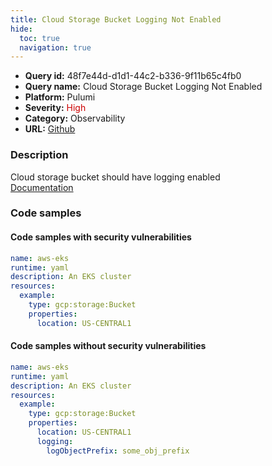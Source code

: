 ```yaml
---
title: Cloud Storage Bucket Logging Not Enabled
hide:
  toc: true
  navigation: true
---
```


<style>
  .highlight .hll {
    background-color: #ff171742;
  }
  .md-content {
    max-width: 1100px;
    margin: 0 auto;
  }
</style>

-   **Query id:** 48f7e44d-d1d1-44c2-b336-9f11b65c4fb0
-   **Query name:** Cloud Storage Bucket Logging Not Enabled
-   **Platform:** Pulumi
-   **Severity:** <span style="color:#C00">High</span>
-   **Category:** Observability
-   **URL:** [Github](https://github.com/Checkmarx/kics/tree/master/assets/queries/pulumi/gcp/cloud_storage_bucket_logging_not_enabled)

### Description
Cloud storage bucket should have logging enabled<br>
[Documentation](https://www.pulumi.com/registry/packages/gcp/api-docs/storage/bucket/#logging_yaml)

### Code samples
#### Code samples with security vulnerabilities
```yaml title="Postitive test num. 1 - yaml file" hl_lines="7"
name: aws-eks
runtime: yaml
description: An EKS cluster
resources:
  example:
    type: gcp:storage:Bucket
    properties:
      location: US-CENTRAL1

```


#### Code samples without security vulnerabilities
```yaml title="Negative test num. 1 - yaml file"
name: aws-eks
runtime: yaml
description: An EKS cluster
resources:
  example:
    type: gcp:storage:Bucket
    properties:
      location: US-CENTRAL1
      logging:
        logObjectPrefix: some_obj_prefix
      
```
